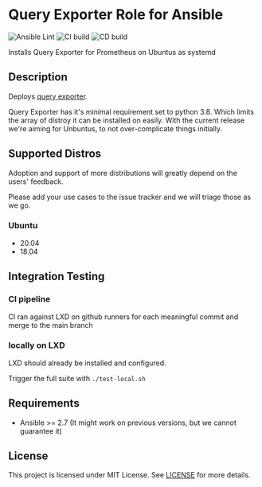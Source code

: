 # Query Exporter Role for Ansible

![Ansible Lint](https://github.com/grzegorznowak/query-exporter-role/actions/workflows/lint.yml/badge.svg)
![CI build](https://github.com/grzegorznowak/query-exporter-role/actions/workflows/ci.yml/badge.svg)
![CD build](https://github.com/grzegorznowak/query-exporter-role/actions/workflows/cd.yml/badge.svg)


Installs Query Exporter for Prometheus on Ubuntus as systemd

## Description

Deploys [query exporter](https://github.com/albertodonato/query-exporter).

Query Exporter has it's minimal requirement set to python 3.8. 
Which limits the array of distroy it can be installed on easily. 
With the current release we're aiming for Unbuntus, to not over-complicate things initially. 
 
## Supported Distros

Adoption and support of more distributions will greatly depend on the users' feedback.

Please add your use cases to the issue tracker and we will triage those as we go.

### Ubuntu

* 20.04
* 18.04

## Integration Testing


### CI pipeline

CI ran against LXD on github runners for each meaningful commit and merge to the main branch 

### locally on LXD

LXD should already be installed and configured.

Trigger the full suite with `./test-local.sh`

## Requirements

- Ansible >= 2.7 (It might work on previous versions, but we cannot guarantee it)


## License

This project is licensed under MIT License. See [LICENSE](/LICENSE) for more details.
